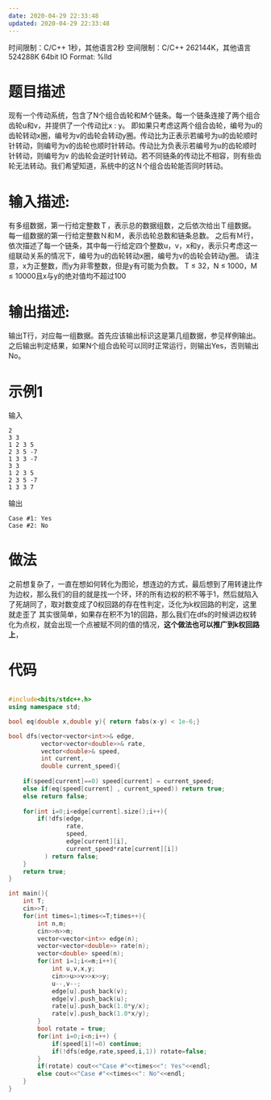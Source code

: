 ```yaml
---
date: 2020-04-29 22:33:48
updated: 2020-04-29 22:33:48
---
```



时间限制：C/C++ 1秒，其他语言2秒
空间限制：C/C++ 262144K，其他语言524288K
64bit IO Format: %lld
# 题目描述 
现有一个传动系统，包含了N个组合齿轮和M个链条。每一个链条连接了两个组合齿轮u和v，并提供了一个传动比x  : y。
即如果只考虑这两个组合齿轮，编号为u的齿轮转动x圈，编号为v的齿轮会转动y圈。传动比为正表示若编号为u的齿轮顺时针转动，则编号为v的齿轮也顺时针转动。传动比为负表示若编号为u的齿轮顺时针转动，则编号为v 的齿轮会逆时针转动。若不同链条的传动比不相容，则有些齿轮无法转动。我们希望知道，系统中的这Ｎ个组合齿轮能否同时转动。
<!-- more -->
# 输入描述:
有多组数据，第一行给定整数Ｔ，表示总的数据组数，之后依次给出Ｔ组数据。
每一组数据的第一行给定整数Ｎ和Ｍ，表示齿轮总数和链条总数。
之后有Ｍ行，依次描述了每一个链条，其中每一行给定四个整数u，v，x和y，表示只考虑这一组联动关系的情况下，编号为u的齿轮转动x圈，编号为v的齿轮会转动y圈。
请注意，x为正整数，而y为非零整数，但是y有可能为负数。
T ≤ 32，N ≤ 1000，M ≤ 10000且x与y的绝对值均不超过100
# 输出描述:
输出T行，对应每一组数据。首先应该输出标识这是第几组数据，参见样例输出。之后输出判定结果，如果N个组合齿轮可以同时正常运行，则输出Yes，否则输出No。
# 示例1
输入
```input
2
3 3
1 2 3 5
2 3 5 -7
1 3 3 -7
3 3
1 2 3 5
2 3 5 -7
1 3 3 7
```
输出
```output
Case #1: Yes
Case #2: No
```

# 做法
之前想复杂了，一直在想如何转化为图论，想连边的方式，最后想到了用转速比作为边权，那么我们的目的就是找一个环，环的所有边权的积不等于1，然后就陷入了死胡同了，取对数变成了0权回路的存在性判定，泛化为k权回路的判定，这里就走歪了
其实很简单，如果存在积不为1的回路，那么我们在dfs的时候讲边权转化为点权，就会出现一个点被赋不同的值的情况，**这个做法也可以推广到k权回路上**，

# 代码
```cpp

#include<bits/stdc++.h>
using namespace std;

bool eq(double x,double y){ return fabs(x-y) < 1e-6;}

bool dfs(vector<vector<int>>& edge,
         vector<vector<double>>& rate,
         vector<double>& speed,
         int current,
         double current_speed){
    
    if(speed[current]==0) speed[current] = current_speed;
    else if(eq(speed[current] , current_speed)) return true;
    else return false;
    
    for(int i=0;i<edge[current].size();i++){
        if(!dfs(edge,
                rate,
                speed,
                edge[current][i],
                current_speed*rate[current][i])
          ) return false;
    }
    return true;
}

int main(){
    int T;
    cin>>T;
    for(int times=1;times<=T;times++){
        int n,m;
        cin>>n>>m;
        vector<vector<int>> edge(n);
        vector<vector<double>> rate(n);
        vector<double> speed(n);
        for(int i=1;i<=m;i++){
            int u,v,x,y;
            cin>>u>>v>>x>>y;
            u--,v--;
            edge[u].push_back(v);
            edge[v].push_back(u);
            rate[u].push_back(1.0*y/x);
            rate[v].push_back(1.0*x/y);
        }
        bool rotate = true;
        for(int i=0;i<n;i++) {
            if(speed[i]!=0) continue;
            if(!dfs(edge,rate,speed,i,1)) rotate=false;
        }
        if(rotate) cout<<"Case #"<<times<<": Yes"<<endl;
        else cout<<"Case #"<<times<<": No"<<endl;
    }
}




```
